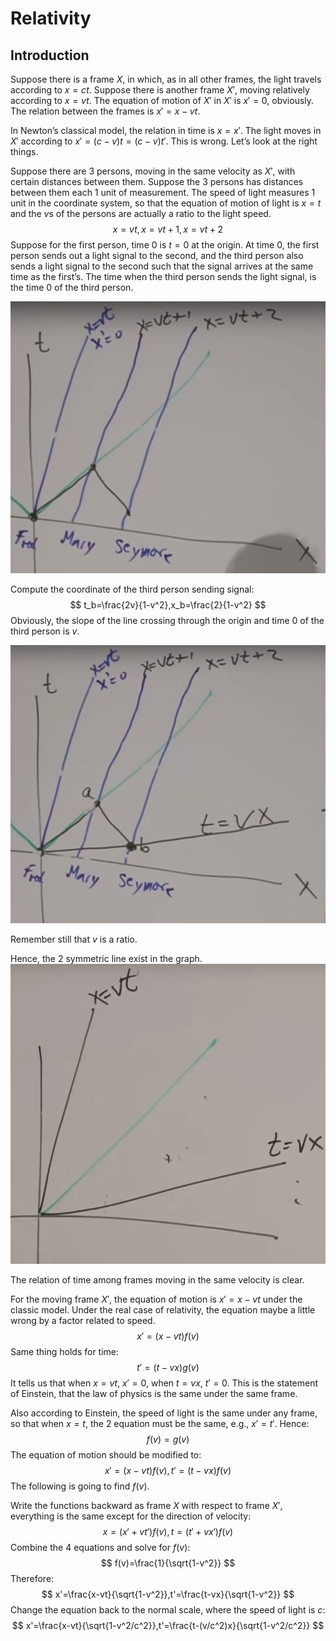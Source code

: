 

# Relativity

## Introduction

Suppose there is a frame $X$, in which, as in all other frames, the light travels according to $x=ct$. Suppose there is another frame $X'$, moving relatively according to $x=vt$. The equation of motion of $X'$ in $X'$ is $x'=0$, obviously. The relation between the frames is $x'=x-vt$. 

In Newton’s classical model, the relation in time is $x=x'$. The light moves in $X'$ according to $x'=(c-v)t=(c-v)t'$. This is wrong. Let’s look at the right things.

Suppose there are 3 persons, moving in the same velocity as $X'$, with certain distances between them. Suppose the 3 persons has distances between them each 1 unit of measurement. The speed of light measures 1 unit in the coordinate system, so that the equation of motion of light is $x=t$ and the $v$s of the persons are actually a ratio to the light speed.
$$
x=vt,x=vt+1,x=vt+2
$$
Suppose for the first person, time 0 is $t=0$ at the origin. At time 0, the first person sends out a light signal to the second, and the third person also sends a light signal to the second such that the signal arrives at the same time as the first’s. The time when the third person sends the light signal, is the time 0 of the third person.

![1559986160922](assets/1559986160922.png)

Compute the coordinate of the third person sending signal:
$$
t_b=\frac{2v}{1-v^2},x_b=\frac{2}{1-v^2}
$$
Obviously, the slope of the line crossing through the origin and time 0 of the third person is $v$.

![1559986999091](assets/1559986999091.png)

Remember still that $v$ is a ratio.

Hence, the 2 symmetric line exist in the graph.
![1559987251847](assets/1559987251847.png)

The relation of time among frames moving in the same velocity is clear.

For the moving frame $X'$, the equation of motion is $x'=x-vt$ under the classic model. Under the real case of relativity, the equation maybe a little wrong by a factor related to speed.
$$
x'=(x-vt)f(v)
$$
Same thing holds for time:
$$
t'=(t-vx)g(v)
$$
It tells us that when $x=vt$, $x'=0$, when $t=vx$, $t'=0$. This is the statement of Einstein, that the law of physics is the same under the same frame.

Also according to Einstein, the speed of light is the same under any frame, so that when $x=t$, the 2 equation must be the same, e.g., $x'=t'$. Hence:
$$
f(v)=g(v)
$$
The equation of motion should be modified to:
$$
x'=(x-vt)f(v),t'=(t-vx)f(v)
$$
The following is going to find $f(v)$.

Write the functions backward as frame $X$ with respect to frame $X'$, everything is the same except for the direction of velocity:
$$
x=(x'+vt')f(v),t=(t'+vx')f(v)
$$
Combine the 4 equations and solve for $f(v)$:
$$
f(v)=\frac{1}{\sqrt{1-v^2}}
$$
Therefore:
$$
x'=\frac{x-vt}{\sqrt{1-v^2}},t'=\frac{t-vx}{\sqrt{1-v^2}}
$$
Change the equation back to the normal scale, where the speed of light is $c$:
$$
x'=\frac{x-vt}{\sqrt{1-v^2/c^2}},t'=\frac{t-(v/c^2)x}{\sqrt{1-v^2/c^2}}
$$
